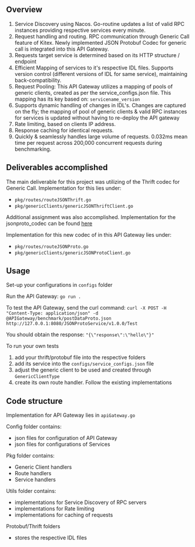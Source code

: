 ## Overview
1. Service Discovery using Nacos. Go-routine updates a list of valid RPC instances providing respective services every minute.
2. Request handling and routing. RPC communication through Generic Call feature of Kitex. Newly implemented JSON Protobuf Codec for generic call is integrated into this API Gateway.
3. Requests target service is determined based on its HTTP structure / endpoint
4. Efficient Mapping of services to it's respective IDL files. Supports version control (different versions of IDL for same service), maintaining back-compatibility.
5. Request Pooling: This API Gateway utilizes a mapping of pools of generic clients, created as per the service_configs.json file. This mapping has its key based on: `servicename_version`
6. Supports dynamic handling of changes in IDL's. Changes are captured on the fly; the mapping of pool of generic clients & valid RPC instances for services is updated without having to re-deploy the API gateway
7. Rate limiting, based on clients IP address.
8. Response caching for identical requests.
9. Quickly & seamlessly handles large volume of requests. 0.032ms mean time per request across 200,000 concurrent requests during benchmarking.

## Deliverables accomplished
The main deliverable for this project was utilizing of the Thrift codec for Generic Call. Implementation for this lies under:
* `pkg/routes/routeJSONThrift.go` 
* `pkg/genericClients/genericJSONThriftClient.go`

Additional assignment was also accomplished. Implementation for the jsonproto_codec can be found [here](https://github.com/simbayippy/kitex)

Implementation for this new codec of in this API Gateway lies under:
* `pkg/routes/routeJSONProto.go` 
* `pkg/genericClients/genericJSONProtoClient.go`

## Usage
Set-up your configurations in `configs` folder

Run the API Gateway:
`go run .`

To test the API Gateway, send the curl command:
`curl -X POST -H "Content-Type: application/json" -d @APIGateway/benchmark/postDataProto.json http://127.0.0.1:8080/JSONProtoService/v1.0.0/Test`

You should obtain the response:
`"{\"response\":\"hello\"}"`

To run your own tests
1. add your thrift/protobuf file into the respective folders
2. add its service into the `configs/service_configs.json` file
3. adjust the generic client to be used and created through `GenericClientType`
4. create its own route handler. Follow the existing implementations

## Code structure 
Implementation for API Gateway lies in `apiGateway.go`

Config folder contains:
* json files for configuration of API Gateway
* json files for configurations of Services

Pkg folder contains:
* Generic Client handlers
* Route handlers
* Service handlers

Utils folder contains:
* implementations for Service Discovery of RPC servers
* implementations for Rate limiting
* implementations for caching of requests

Protobuf/Thrift folders
* stores the respective IDL files